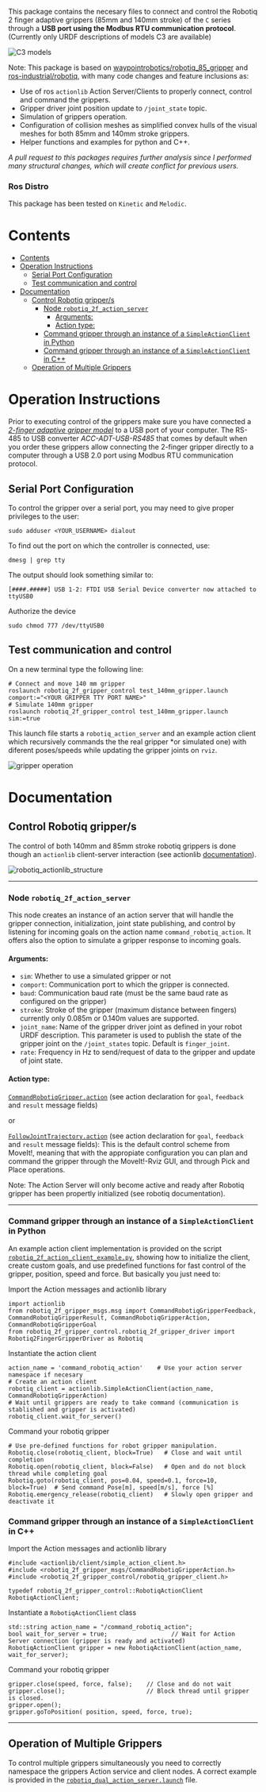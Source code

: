 This package contains the necesary files to connect and control the Robotiq 2 finger adaptive grippers (85mm and 140mm stroke) of the `C` series through a **USB port using the Modbus RTU communication protocol**. (Currently only URDF descriptions of models C3 are available)

![C3 models](https://user-images.githubusercontent.com/8356912/52115661-78872b00-260f-11e9-8eb3-960747131df6.jpg)

Note: This package is based on [waypointrobotics/robotiq_85_gripper](https://github.com/waypointrobotics/robotiq_85_gripper) and [ros-industrial/robotiq](https://github.com/ros-industrial/robotiq), with many code changes and feature inclusions as:
  
  - Use of ros `actionlib` Action Server/Clients to properly connect, control and command the grippers.
  - Gripper driver joint position update to `/joint_state` topic.
  - Simulation of grippers operation.
  - Configuration of collision meshes as simplified convex hulls of the visual meshes for both 85mm and 140mm stroke grippers.
  - Helper functions and examples for python and C++.

*A pull request to this packages requires further analysis since I performed many structural changes, which will create conflict for previous users.*
### Ros Distro
This package has been tested on `Kinetic` and `Melodic`.
# Contents
- [Contents](#contents)
- [Operation Instructions](#operation-instructions)
  - [Serial Port Configuration](#serial-port-configuration)
  - [Test communication and control](#test-communication-and-control)
- [Documentation](#documentation)
  - [Control Robotiq gripper/s](#control-robotiq-grippers)
    - [Node `robotiq_2f_action_server`](#node-robotiq2factionserver)
      - [Arguments:](#arguments)
      - [Action type:](#action-type)
    - [Command gripper through an instance of a `SimpleActionClient` in Python](#command-gripper-through-an-instance-of-a-simpleactionclient-in-python)
    - [Command gripper through an instance of a `SimpleActionClient` in C++](#command-gripper-through-an-instance-of-a-simpleactionclient-in-c)
  - [Operation of Multiple Grippers](#operation-of-multiple-grippers)
# Operation Instructions

Prior to executing control of the grippers make sure you have connected a [_2-finger adaptive gripper model_](https://robotiq.com/support/2-finger-adaptive-robot-gripper) to a USB port of your computer. The RS-485 to USB converter _ACC-ADT-USB-RS485_ that comes by default when you order these grippers allow connecting the 2-finger gripper directly to a computer through a USB 2.0 port using Modbus RTU communication protocol.
## Serial Port Configuration

To control the gripper over a serial port, you may need to give proper privileges to the user:
```
sudo adduser <YOUR_USERNAME> dialout
```
To find out the port on which the controller is connected, use:
```
dmesg | grep tty
```
The output should look something similar to:
```
[####.#####] USB 1-2: FTDI USB Serial Device converter now attached to ttyUSB0
```
Authorize the device
```
sudo chmod 777 /dev/ttyUSB0
```

## Test communication and control 

On a new terminal type the following line:
```
# Connect and move 140 mm gripper  
roslaunch robotiq_2f_gripper_control test_140mm_gripper.launch comport:="<YOUR GRIPPER TTY PORT NAME>"
# Simulate 140mm gripper 
roslaunch robotiq_2f_gripper_control test_140mm_gripper.launch sim:=true
```
This launch file starts a `robotiq_action_server` and an example action client which recursively commands the the real gripper *or simulated one) with diferent poses/speeds while updating the gripper joints on `rviz`. 

![gripper operation](https://user-images.githubusercontent.com/8356912/52121064-a0ca5600-261e-11e9-8ad1-6b2855f11909.gif)

# Documentation
## Control Robotiq gripper/s
 The control of both 140mm and 85mm stroke robotiq grippers is done though an `actionlib` client-server interaction (see actionlib [documentation](http://wiki.ros.org/actionlib)).

![robotiq_actionlib_structure](https://user-images.githubusercontent.com/8356912/50008462-8d065a00-ffb4-11e8-931b-d686bf16c414.png)
***
### Node `robotiq_2f_action_server`
This node creates an instance of an action server that will handle the gripper connection, initialization, joint state publishing, and control by listening for incoming goals on the action name `command_robotiq_action`. It offers also the option to simulate a gripper response to incoming goals.  

#### Arguments: 
- `sim`: Whether to use a simulated gripper or not
- `comport`: Communication port to which the gripper is connected.
- `baud`: Communication baud rate (must be the same baud rate as configured on the gripper)
- `stroke`: Stroke of the gripper (maximum distance between fingers) currently only 0.085m or 0.140m values are supported.
- `joint_name`: Name of the gripper driver joint as defined in your robot URDF description. This parameter is used to publish the state of the gripper joint on the `/joint_states` topic. Default is `finger_joint`.
- `rate`: Frequency in Hz to send/request of data to the gripper and update of joint state.

#### Action type:
 [`CommandRobotiqGripper.action`](https://github.com/Danfoa/robotiq_2finger_grippers/blob/master/robotiq_2f_gripper_msgs/action/CommandRobotiqGripper.action) (see action declaration for `goal`, `feedback` and `result` message fields)
 
 or 
 
 [`FollowJointTrajectory.action`](http://docs.ros.org/api/control_msgs/html/action/FollowJointTrajectory.html) (see action declaration for `goal`, `feedback` and `result` message fields): This is the default control scheme from MoveIt!, meaning that with the appropiate configuration you can plan and command the gripper through the MoveIt!-Rviz GUI, and through Pick and Place operations.

Note: The Action Server will only become active and ready after Robotiq gripper has been propertly initialized (see robotiq documentation).

***
### Command gripper through an instance of a `SimpleActionClient` in Python
An example action client implementation is provided on the script [`robotiq_2f_action_client_example.py`](https://github.com/Danfoa/robotiq_2finger_grippers/blob/master/robotiq_2f_gripper_control/scripts/robotiq_2f_action_client_example.py), showing how to initialize the client, create custom goals, and use predefined functions for fast control of the gripper, position, speed and force. But basically you just need to:

Import the Action messages and actionlib library
```
import actionlib
from robotiq_2f_gripper_msgs.msg import CommandRobotiqGripperFeedback, CommandRobotiqGripperResult, CommandRobotiqGripperAction, CommandRobotiqGripperGoal
from robotiq_2f_gripper_control.robotiq_2f_gripper_driver import Robotiq2FingerGripperDriver as Robotiq
```
Instantiate the action client
```
action_name = 'command_robotiq_action'    # Use your action server namespace if necesary
# Create an action client
robotiq_client = actionlib.SimpleActionClient(action_name, CommandRobotiqGripperAction)   
# Wait until grippers are ready to take command (communication is stablished and gripper is activated)
robotiq_client.wait_for_server()   
```
Command your robotiq gripper
```
# Use pre-defined functions for robot gripper manipulation.
Robotiq.close(robotiq_client, block=True)   # Close and wait until completion
Robotiq.open(robotiq_client, block=False)   # Open and do not block thread while completing goal
Robotiq.goto(robotiq_client, pos=0.04, speed=0.1, force=10, block=True)  # Send command Pose[m], speed[m/s], force [%]
Robotiq.emergency_release(robotiq_client)   # Slowly open gripper and deactivate it
```
### Command gripper through an instance of a `SimpleActionClient` in C++
Import the Action messages and actionlib library
```
#include <actionlib/client/simple_action_client.h>
#include <robotiq_2f_gripper_msgs/CommandRobotiqGripperAction.h>
#include <robotiq_2f_gripper_control/robotiq_gripper_client.h>

typedef robotiq_2f_gripper_control::RobotiqActionClient RobotiqActionClient;
```
Instantiate a `RobotiqActionClient` class
```
std::string action_name = "/command_robotiq_action";  
bool wait_for_server = true;                  // Wait for Action Server connection (gripper is ready and activated)
RobotiqActionClient gripper = new RobotiqActionClient(action_name, wait_for_server);
```
Command your robotiq gripper
```
gripper.close(speed, force, false);    // Close and do not wait
gripper.close();                       // Block thread until gripper is closed.
gripper.open();
gripper.goToPosition( position, speed, force, true);
```
***
## Operation of Multiple Grippers
To control multiple grippers simultaneously you need to correctly namespace the grippers Action service and client nodes. A correct example is provided in the [`robotiq_dual_action_server.launch`](https://github.com/Danfoa/robotiq_2finger_grippers/blob/master/robotiq_2f_gripper_control/launch/robotiq_dual_action_server.launch) file. 

